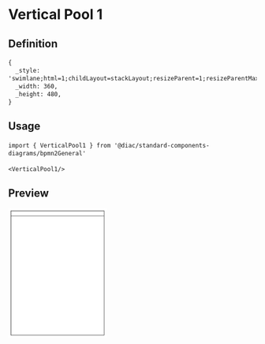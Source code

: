# Vertical Pool 1

## Definition

```
{
  _style: 'swimlane;html=1;childLayout=stackLayout;resizeParent=1;resizeParentMax=0;startSize=20;whiteSpace=wrap;',
  _width: 360,
  _height: 480,
}
```

## Usage

```
import { VerticalPool1 } from '@diac/standard-components-diagrams/bpmn2General'

<VerticalPool1/>
```

## Preview

<img src="./vertical-pool-1.png" width="200"/>
